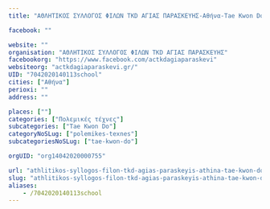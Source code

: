 ```yaml
---
title: "ΑΘΛΗΤΙΚΟΣ ΣΥΛΛΟΓΟΣ ΦΙΛΩΝ TKD ΑΓΙΑΣ ΠΑΡΑΣΚΕΥΗΣ-Αθήνα-Tae Kwon Do"

facebook: ""

website: ""
organisation: "ΑΘΛΗΤΙΚΟΣ ΣΥΛΛΟΓΟΣ ΦΙΛΩΝ TKD ΑΓΙΑΣ ΠΑΡΑΣΚΕΥΗΣ"
facebookorg: "https://www.facebook.com/actkdagiaparaskevi"
websiteorg: "actkdagiaparaskevi.gr/"
UID: "7042020140113school"
cities: ["Αθήνα"]
perioxi: ""
address: ""

places: [""]
categories: ["Πολεμικές τέχνες"]
subcategories: ["Tae Kwon Do"]
categoryNoSLug: ["polemikes-texnes"]
subcategoriesNoSLug: ["tae-kwon-do"]

orgUID: "org14042020000755"

url: "athlitikos-syllogos-filon-tkd-agias-paraskeyis-athina-tae-kwon-do/athina"
slug: "athlitikos-syllogos-filon-tkd-agias-paraskeyis-athina-tae-kwon-do"
aliases:
    - /7042020140113school
---
```





